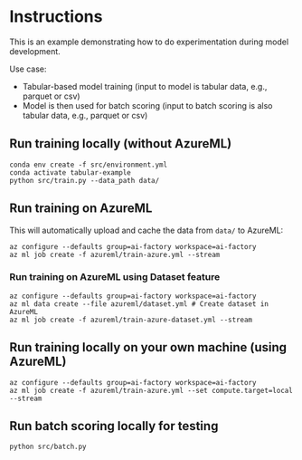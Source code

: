 # Instructions

This is an example demonstrating how to do experimentation during model development.

Use case:
* Tabular-based model training (input to model is tabular data, e.g., parquet or csv)
* Model is then used for batch scoring (input to batch scoring is also tabular data, e.g., parquet or csv)

## Run training locally (without AzureML)

```console
conda env create -f src/environment.yml
conda activate tabular-example
python src/train.py --data_path data/
```

## Run training on AzureML

This will automatically upload and cache the data from `data/` to AzureML:

```console
az configure --defaults group=ai-factory workspace=ai-factory
az ml job create -f azureml/train-azure.yml --stream
```

### Run training on AzureML using Dataset feature

```console
az configure --defaults group=ai-factory workspace=ai-factory
az ml data create --file azureml/dataset.yml # Create dataset in AzureML
az ml job create -f azureml/train-azure-dataset.yml --stream
```

## Run training locally on your own machine (using AzureML)

```console
az configure --defaults group=ai-factory workspace=ai-factory
az ml job create -f azureml/train-azure.yml --set compute.target=local --stream
```

## Run batch scoring locally for testing

```console
python src/batch.py
```